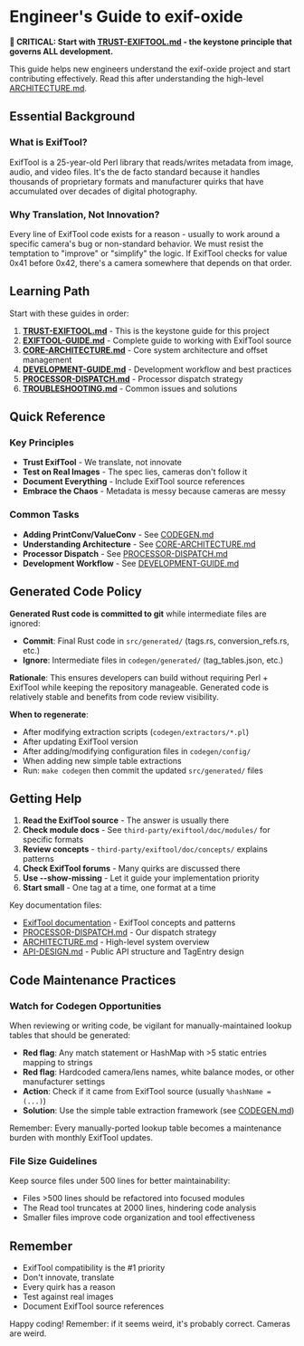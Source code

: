 # Engineer's Guide to exif-oxide

**🚨 CRITICAL: Start with [TRUST-EXIFTOOL.md](TRUST-EXIFTOOL.md) - the keystone principle that governs ALL development.**

This guide helps new engineers understand the exif-oxide project and start contributing effectively. Read this after understanding the high-level [ARCHITECTURE.md](ARCHITECTURE.md).

## Essential Background

### What is ExifTool?

ExifTool is a 25-year-old Perl library that reads/writes metadata from image, audio, and video files. It's the de facto standard because it handles thousands of proprietary formats and manufacturer quirks that have accumulated over decades of digital photography.

### Why Translation, Not Innovation?

Every line of ExifTool code exists for a reason - usually to work around a specific camera's bug or non-standard behavior. We must resist the temptation to "improve" or "simplify" the logic. If ExifTool checks for value 0x41 before 0x42, there's a camera somewhere that depends on that order.

## Learning Path

Start with these guides in order:

1. **[TRUST-EXIFTOOL.md](TRUST-EXIFTOOL.md)** - This is the keystone guide for this project
1. **[EXIFTOOL-GUIDE.md](guides/EXIFTOOL-GUIDE.md)** - Complete guide to working with ExifTool source
1. **[CORE-ARCHITECTURE.md](guides/CORE-ARCHITECTURE.md)** - Core system architecture and offset management
1. **[DEVELOPMENT-GUIDE.md](guides/DEVELOPMENT-GUIDE.md)** - Development workflow and best practices
1. **[PROCESSOR-DISPATCH.md](guides/PROCESSOR-DISPATCH.md)** - Processor dispatch strategy
1. **[TROUBLESHOOTING.md](reference/TROUBLESHOOTING.md)** - Common issues and solutions

## Quick Reference

### Key Principles

- **Trust ExifTool** - We translate, not innovate
- **Test on Real Images** - The spec lies, cameras don't follow it
- **Document Everything** - Include ExifTool source references
- **Embrace the Chaos** - Metadata is messy because cameras are messy

### Common Tasks

- **Adding PrintConv/ValueConv** - See [CODEGEN.md](CODEGEN.md)
- **Understanding Architecture** - See [CORE-ARCHITECTURE.md](guides/CORE-ARCHITECTURE.md)
- **Processor Dispatch** - See [PROCESSOR-DISPATCH.md](guides/PROCESSOR-DISPATCH.md)
- **Development Workflow** - See [DEVELOPMENT-GUIDE.md](guides/DEVELOPMENT-GUIDE.md)

## Generated Code Policy

**Generated Rust code is committed to git** while intermediate files are ignored:

- **Commit**: Final Rust code in `src/generated/` (tags.rs, conversion_refs.rs, etc.)
- **Ignore**: Intermediate files in `codegen/generated/` (tag_tables.json, etc.)

**Rationale**: This ensures developers can build without requiring Perl + ExifTool while keeping the repository manageable. Generated code is relatively stable and benefits from code review visibility.

**When to regenerate**:

- After modifying extraction scripts (`codegen/extractors/*.pl`)
- After updating ExifTool version
- After adding/modifying configuration files in `codegen/config/`
- When adding new simple table extractions
- Run: `make codegen` then commit the updated `src/generated/` files

## Getting Help

1. **Read the ExifTool source** - The answer is usually there
2. **Check module docs** - See `third-party/exiftool/doc/modules/` for specific formats
3. **Review concepts** - `third-party/exiftool/doc/concepts/` explains patterns
4. **Check ExifTool forums** - Many quirks are discussed there
5. **Use --show-missing** - Let it guide your implementation priority
6. **Start small** - One tag at a time, one format at a time

Key documentation files:

- [ExifTool documentation](../third-party/exiftool/doc/concepts/) - ExifTool concepts and patterns
- [PROCESSOR-DISPATCH.md](guides/PROCESSOR-DISPATCH.md) - Our dispatch strategy
- [ARCHITECTURE.md](ARCHITECTURE.md) - High-level system overview
- [API-DESIGN.md](design/API-DESIGN.md) - Public API structure and TagEntry design

## Code Maintenance Practices

### Watch for Codegen Opportunities

When reviewing or writing code, be vigilant for manually-maintained lookup tables that should be generated:

- **Red flag**: Any match statement or HashMap with >5 static entries mapping to strings
- **Red flag**: Hardcoded camera/lens names, white balance modes, or other manufacturer settings
- **Action**: Check if it came from ExifTool source (usually `%hashName = (...)`)
- **Solution**: Use the simple table extraction framework (see [CODEGEN.md](CODEGEN.md))

Remember: Every manually-ported lookup table becomes a maintenance burden with monthly ExifTool updates.

### File Size Guidelines

Keep source files under 500 lines for better maintainability:

- Files >500 lines should be refactored into focused modules
- The Read tool truncates at 2000 lines, hindering code analysis
- Smaller files improve code organization and tool effectiveness

## Remember

- ExifTool compatibility is the #1 priority
- Don't innovate, translate
- Every quirk has a reason
- Test against real images
- Document ExifTool source references

Happy coding! Remember: if it seems weird, it's probably correct. Cameras are weird.

